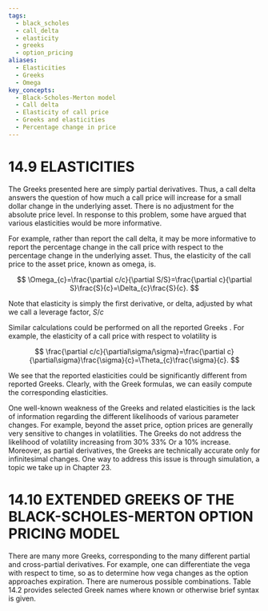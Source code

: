 ```yaml
---
tags:
  - black_scholes
  - call_delta
  - elasticity
  - greeks
  - option_pricing
aliases:
  - Elasticities
  - Greeks
  - Omega
key_concepts:
  - Black-Scholes-Merton model
  - Call delta
  - Elasticity of call price
  - Greeks and elasticities
  - Percentage change in price
---
```


# 14.9 ELASTICITIES

The Greeks presented here are simply partial derivatives. Thus, a call delta answers the question of how much a call price will increase for a small dollar change in the underlying asset. There is no adjustment for the absolute price level. In response to this problem, some have argued that various elasticities would be more informative.

For example, rather than report the call delta, it may be more informative to report the percentage change in the call price with respect to the percentage change in the underlying asset. Thus, the elasticity of the call price to the asset price, known as omega, is.

$$
\Omega_{c}=\frac{\partial c/c}{\partial S/S}=\frac{\partial c}{\partial S}\frac{S}{c}=\Delta_{c}\frac{S}{c}.
$$

Note that elasticity is simply the first derivative, or delta, adjusted by what we call a leverage factor, $S/c$

Similar calculations could be performed on all the reported Greeks . For example, the elasticity of a call price with respect to volatility is

$$
\frac{\partial c/c}{\partial\sigma/\sigma}=\frac{\partial c}{\partial\sigma}\frac{\sigma}{c}=\Theta_{c}\frac{\sigma}{c}.
$$

We see that the reported elasticities could be significantly different from reported Greeks. Clearly, with the Greek formulas, we can easily compute the corresponding elasticities.

One well-known weakness of the Greeks and related elasticities is the lack of information regarding the different likelihoods of various parameter changes. For example, beyond the asset price, option prices are generally very sensitive to changes in volatilities. The Greeks do not address the likelihood of volatility increasing from $30\%$ $33\%$ Or a $10\%$ increase. Moreover, as partial derivatives, the Greeks are technically accurate only for infinitesimal changes. One way to address this issue is through simulation, a topic we take up in Chapter 23.

# 14.10 EXTENDED GREEKS OF THE BLACK-SCHOLES-MERTON OPTION PRICING MODEL

There are many more Greeks, corresponding to the many different partial and cross-partial derivatives. For example, one can differentiate the vega with respect to time, so as to determine how vega changes as the option approaches expiration. There are numerous possible combinations. Table 14.2 provides selected Greek names where known or otherwise brief syntax is given.
